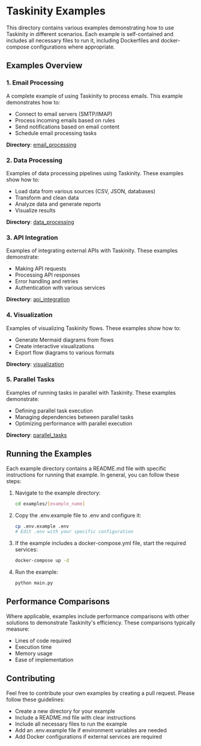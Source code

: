 # Taskinity Examples

This directory contains various examples demonstrating how to use Taskinity in different scenarios. Each example is self-contained and includes all necessary files to run it, including Dockerfiles and docker-compose configurations where appropriate.

## Examples Overview

### 1. Email Processing

A complete example of using Taskinity to process emails. This example demonstrates how to:
- Connect to email servers (SMTP/IMAP)
- Process incoming emails based on rules
- Send notifications based on email content
- Schedule email processing tasks

**Directory**: [email_processing](./email_processing/)

### 2. Data Processing

Examples of data processing pipelines using Taskinity. These examples show how to:
- Load data from various sources (CSV, JSON, databases)
- Transform and clean data
- Analyze data and generate reports
- Visualize results

**Directory**: [data_processing](./data_processing/)

### 3. API Integration

Examples of integrating external APIs with Taskinity. These examples demonstrate:
- Making API requests
- Processing API responses
- Error handling and retries
- Authentication with various services

**Directory**: [api_integration](./api_integration/)

### 4. Visualization

Examples of visualizing Taskinity flows. These examples show how to:
- Generate Mermaid diagrams from flows
- Create interactive visualizations
- Export flow diagrams to various formats

**Directory**: [visualization](./visualization/)

### 5. Parallel Tasks

Examples of running tasks in parallel with Taskinity. These examples demonstrate:
- Defining parallel task execution
- Managing dependencies between parallel tasks
- Optimizing performance with parallel execution

**Directory**: [parallel_tasks](./parallel_tasks/)

## Running the Examples

Each example directory contains a README.md file with specific instructions for running that example. In general, you can follow these steps:

1. Navigate to the example directory:
   ```bash
   cd examples/[example_name]
   ```

2. Copy the .env.example file to .env and configure it:
   ```bash
   cp .env.example .env
   # Edit .env with your specific configuration
   ```

3. If the example includes a docker-compose.yml file, start the required services:
   ```bash
   docker-compose up -d
   ```

4. Run the example:
   ```bash
   python main.py
   ```

## Performance Comparisons

Where applicable, examples include performance comparisons with other solutions to demonstrate Taskinity's efficiency. These comparisons typically measure:

- Lines of code required
- Execution time
- Memory usage
- Ease of implementation

## Contributing

Feel free to contribute your own examples by creating a pull request. Please follow these guidelines:
- Create a new directory for your example
- Include a README.md file with clear instructions
- Include all necessary files to run the example
- Add an .env.example file if environment variables are needed
- Add Docker configurations if external services are required

<!-- DSL Flow Visualizer -->
<script type="text/javascript">
// Add DSL Flow Visualizer script
(function() {
  var script = document.createElement('script');
  script.src = '/static/js/dsl-flow-visualizer.js';
  script.async = true;
  script.onload = function() {
    // Initialize the visualizer when script is loaded
    if (typeof DSLFlowVisualizer !== 'undefined') {
      new DSLFlowVisualizer();
    }
  };
  document.head.appendChild(script);
  
  // Add CSS styles
  var style = document.createElement('style');
  style.textContent = `
    .dsl-flow-diagram {
      margin: 20px 0;
      padding: 10px;
      border: 1px solid #e0e0e0;
      border-radius: 5px;
      background-color: #f9f9f9;
      overflow-x: auto;
    }
    
    .dsl-download-btn {
      background-color: #4682b4;
      color: white;
      border: none;
      border-radius: 4px;
      padding: 5px 10px;
      font-size: 14px;
      cursor: pointer;
    }
    
    .dsl-download-btn:hover {
      background-color: #36648b;
    }
  `;
  document.head.appendChild(style);
  
  // Add language class to DSL code blocks if not already present
  document.addEventListener('DOMContentLoaded', function() {
    document.querySelectorAll('pre code').forEach(function(codeBlock) {
      var content = codeBlock.textContent.trim();
      if (content.startsWith('flow ') && !codeBlock.classList.contains('language-dsl')) {
        codeBlock.classList.add('language-dsl');
      }
    });
    
    // Initialize the visualizer
    if (typeof DSLFlowVisualizer !== 'undefined') {
      new DSLFlowVisualizer();
    }
  });
})();
</script>
